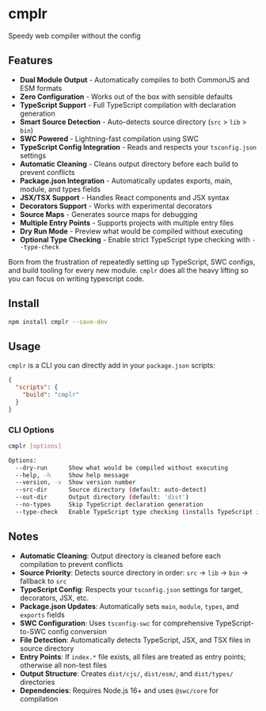 # cmplr

Speedy web compiler without the config

## Features

- **Dual Module Output** - Automatically compiles to both CommonJS and ESM formats
- **Zero Configuration** - Works out of the box with sensible defaults
- **TypeScript Support** - Full TypeScript compilation with declaration generation
- **Smart Source Detection** - Auto-detects source directory (`src` > `lib` > `bin`)
- **SWC Powered** - Lightning-fast compilation using SWC
- **TypeScript Config Integration** - Reads and respects your `tsconfig.json` settings
- **Automatic Cleaning** - Cleans output directory before each build to prevent conflicts
- **Package.json Integration** - Automatically updates exports, main, module, and types fields
- **JSX/TSX Support** - Handles React components and JSX syntax
- **Decorators Support** - Works with experimental decorators
- **Source Maps** - Generates source maps for debugging
- **Multiple Entry Points** - Supports projects with multiple entry files
- **Dry Run Mode** - Preview what would be compiled without executing
- **Optional Type Checking** - Enable strict TypeScript type checking with `--type-check`

Born from the frustration of repeatedly setting up TypeScript, SWC configs, and build tooling for every new module. `cmplr` does all the heavy lifting so you can focus on writing typescript code.

## Install

```sh
npm install cmplr --save-dev
```

## Usage

`cmplr` is a CLI you can directly add in your `package.json` scripts:

```json
{
  "scripts": {
    "build": "cmplr"
  }
}
```

### CLI Options

```bash
cmplr [options]

Options:
  --dry-run      Show what would be compiled without executing
  --help, -h     Show help message
  --version, -v  Show version number
  --src-dir      Source directory (default: auto-detect)
  --out-dir      Output directory (default: 'dist')
  --no-types     Skip TypeScript declaration generation
  --type-check   Enable TypeScript type checking (installs TypeScript if needed)
```

## Notes

- **Automatic Cleaning**: Output directory is cleaned before each compilation to prevent conflicts
- **Source Priority**: Detects source directory in order: `src` → `lib` → `bin` → fallback to `src`
- **TypeScript Config**: Respects your `tsconfig.json` settings for target, decorators, JSX, etc.
- **Package.json Updates**: Automatically sets `main`, `module`, `types`, and `exports` fields
- **SWC Configuration**: Uses `tsconfig-swc` for comprehensive TypeScript-to-SWC config conversion
- **File Detection**: Automatically detects TypeScript, JSX, and TSX files in source directory
- **Entry Points**: If `index.*` file exists, all files are treated as entry points; otherwise all non-test files
- **Output Structure**: Creates `dist/cjs/`, `dist/esm/`, and `dist/types/` directories
- **Dependencies**: Requires Node.js 16+ and uses `@swc/core` for compilation
